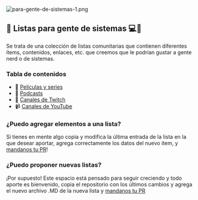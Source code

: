 ![para-gente-de-sistemas-1.png](https://i.postimg.cc/C5ZmPpHf/para-gente-de-sistemas-1.png)
## 💾 Listas para gente de sistemas 💻🧠

Se trata de una colección de listas comunitarias que contienen diferentes ítems, contenidos, enlaces, etc. que creemos que le podrían gustar a gente nerd o de sistemas.

### Tabla de contenidos
- 🍿 [Películas y series](peliculas_de_sistemas.md)
- 🎤 [Podcasts](podcasts_de_sistemas.md)
- 👾 [Canales de Twitch](twitch_de_sistemas.md)
- 📹 [Canales de YouTube](youtube_de_sistemas.md)

### ¿Puedo agregar elementos a una lista?

Si tienes en mente algo copia y modifica la última entrada de la lista en la que desear aportar, agrega correctamente los datos del nuevo item, y [mandanos tu PR](https://github.com/firstcontributions/first-contributions/blob/main/translations/README.es.md)!

### ¿Puedo proponer nuevas listas?

¡Por supuesto! Este espacio está pensado para seguir creciendo y todo aporte es bienvenido, copia el repositorio con los últimos cambios y agrega el nuevo archivo .MD de la nueva lista y [mandanos tu PR](https://github.com/firstcontributions/first-contributions/blob/main/translations/README.es.md)
